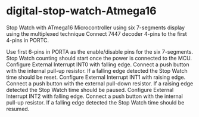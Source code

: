 # digital-stop-watch-Atmega16
Stop Watch with ATmega16 Microcontroller using six 7-segments display using the multiplexed technique Connect 7447 decoder 4-pins to the first 4-pins in PORTC.

Use first 6-pins in PORTA as the enable/disable pins for the six 7-segments. Stop Watch counting should start once the power is connected to the MCU. Configure External Interrupt INT0 with falling edge. Connect a push button with the internal pull-up resistor. If a falling edge detected the Stop Watch time should be reset. Configure External Interrupt INT1 with raising edge. Connect a push button with the external pull-down resistor. If a raising edge detected the Stop Watch time should be paused. Configure External Interrupt INT2 with falling edge. Connect a push button with the internal pull-up resistor. If a falling edge detected the Stop Watch time should be resumed.
